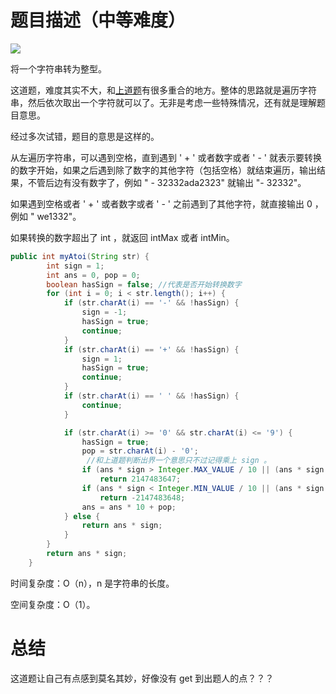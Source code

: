# 题目描述（中等难度）

![](http://windliang.oss-cn-beijing.aliyuncs.com/8_atoi.png)

将一个字符串转为整型。

这道题，难度其实不大，和[上道题](http://windliang.cc/2018/08/13/leetCode-7-Reverse-Integer/)有很多重合的地方。整体的思路就是遍历字符串，然后依次取出一个字符就可以了。无非是考虑一些特殊情况，还有就是理解题目意思。

经过多次试错，题目的意思是这样的。

从左遍历字符串，可以遇到空格，直到遇到 ' + ' 或者数字或者 ' - ' 就表示要转换的数字开始，如果之后遇到除了数字的其他字符（包括空格）就结束遍历，输出结果，不管后边有没有数字了，例如 "   - 32332ada2323" 就输出 "- 32332"。

如果遇到空格或者  ' + ' 或者数字或者 ' - '  之前遇到了其他字符，就直接输出 0 ，例如 "  we1332"。

如果转换的数字超出了 int ，就返回 intMax 或者 intMin。

```java
public int myAtoi(String str) {
		int sign = 1;
		int ans = 0, pop = 0;
		boolean hasSign = false; //代表是否开始转换数字
		for (int i = 0; i < str.length(); i++) {
			if (str.charAt(i) == '-' && !hasSign) {
				sign = -1;
				hasSign = true;
				continue;
			}
			if (str.charAt(i) == '+' && !hasSign) {
				sign = 1;
				hasSign = true;
				continue;
			}
			if (str.charAt(i) == ' ' && !hasSign) {
				continue;
			}

			if (str.charAt(i) >= '0' && str.charAt(i) <= '9') {
				hasSign = true;
				pop = str.charAt(i) - '0';
                 //和上道题判断出界一个意思只不过记得乘上 sign 。
				if (ans * sign > Integer.MAX_VALUE / 10 || (ans * sign == Integer.MAX_VALUE / 10 && pop * sign > 7))
					return 2147483647;
				if (ans * sign < Integer.MIN_VALUE / 10 || (ans * sign == Integer.MIN_VALUE / 10 && pop * sign < -8))
					return -2147483648;
				ans = ans * 10 + pop;
			} else {
				return ans * sign;
			}
		}
		return ans * sign;
	}
```

时间复杂度：O（n），n 是字符串的长度。

空间复杂度：O（1）。

# 总结

这道题让自己有点感到莫名其妙，好像没有 get 到出题人的点？？？

